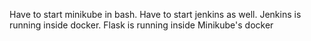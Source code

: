 Have to start minikube in bash.
Have to start jenkins as well.
Jenkins is running inside docker.
Flask is running inside Minikube's docker
